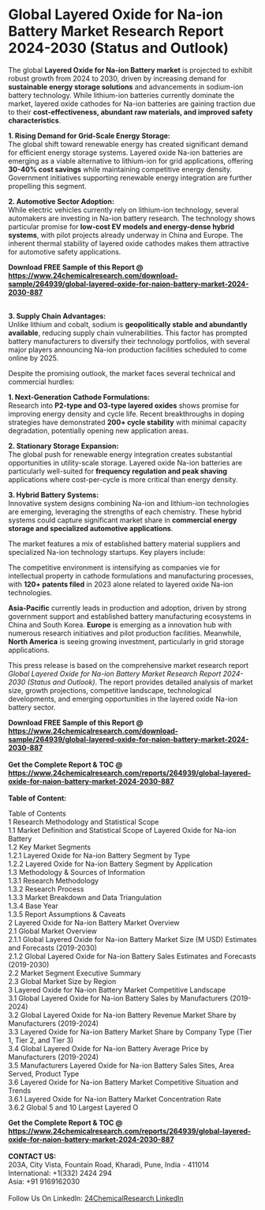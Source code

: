 <h1>Global Layered Oxide for Na-ion Battery Market Research Report 2024-2030 (Status and Outlook)</h1><p>The global <strong>Layered Oxide for Na-ion Battery market</strong> is projected to exhibit robust growth from 2024 to 2030, driven by increasing demand for <strong>sustainable energy storage solutions</strong> and advancements in sodium-ion battery technology. While lithium-ion batteries currently dominate the market, layered oxide cathodes for Na-ion batteries are gaining traction due to their <strong>cost-effectiveness, abundant raw materials, and improved safety characteristics</strong>.</p><p><strong>1. Rising Demand for Grid-Scale Energy Storage:</strong><br>
The global shift toward renewable energy has created significant demand for efficient energy storage systems. Layered oxide Na-ion batteries are emerging as a viable alternative to lithium-ion for grid applications, offering <strong>30-40% cost savings</strong> while maintaining competitive energy density. Government initiatives supporting renewable energy integration are further propelling this segment.</p><p><strong>2. Automotive Sector Adoption:</strong><br>
While electric vehicles currently rely on lithium-ion technology, several automakers are investing in Na-ion battery research. The technology shows particular promise for <strong>low-cost EV models and energy-dense hybrid systems</strong>, with pilot projects already underway in China and Europe. The inherent thermal stability of layered oxide cathodes makes them attractive for automotive safety applications.</p><div><b>Download FREE Sample of this Report @ 
            <a href="https://www.24chemicalresearch.com/download-sample/264939/global-layered-oxide-for-naion-battery-market-2024-2030-887">
            https://www.24chemicalresearch.com/download-sample/264939/global-layered-oxide-for-naion-battery-market-2024-2030-887</a></b></div><br><p><strong>3. Supply Chain Advantages:</strong><br>
Unlike lithium and cobalt, sodium is <strong>geopolitically stable and abundantly available</strong>, reducing supply chain vulnerabilities. This factor has prompted battery manufacturers to diversify their technology portfolios, with several major players announcing Na-ion production facilities scheduled to come online by 2025.</p><p>Despite the promising outlook, the market faces several technical and commercial hurdles:</p><p><strong>1. Next-Generation Cathode Formulations:</strong><br>
Research into <strong>P2-type and O3-type layered oxides</strong> shows promise for improving energy density and cycle life. Recent breakthroughs in doping strategies have demonstrated <strong>200+ cycle stability</strong> with minimal capacity degradation, potentially opening new application areas.</p><p><strong>2. Stationary Storage Expansion:</strong><br>
The global push for renewable energy integration creates substantial opportunities in utility-scale storage. Layered oxide Na-ion batteries are particularly well-suited for <strong>frequency regulation and peak shaving</strong> applications where cost-per-cycle is more critical than energy density.</p><p><strong>3. Hybrid Battery Systems:</strong><br>
Innovative system designs combining Na-ion and lithium-ion technologies are emerging, leveraging the strengths of each chemistry. These hybrid systems could capture significant market share in <strong>commercial energy storage and specialized automotive applications</strong>.</p><p>The market features a mix of established battery material suppliers and specialized Na-ion technology startups. Key players include:</p><p>The competitive environment is intensifying as companies vie for intellectual property in cathode formulations and manufacturing processes, with <strong>120+ patents filed</strong> in 2023 alone related to layered oxide Na-ion technologies.</p><p><strong>Asia-Pacific</strong> currently leads in production and adoption, driven by strong government support and established battery manufacturing ecosystems in China and South Korea. <strong>Europe</strong> is emerging as a innovation hub with numerous research initiatives and pilot production facilities. Meanwhile, <strong>North America</strong> is seeing growing investment, particularly in grid storage applications.</p><p>This press release is based on the comprehensive market research report <em>Global Layered Oxide for Na-ion Battery Market Research Report 2024-2030 (Status and Outlook)</em>. The report provides detailed analysis of market size, growth projections, competitive landscape, technological developments, and emerging opportunities in the layered oxide Na-ion battery sector.</p><div><b>Download FREE Sample of this Report @ 
            <a href="https://www.24chemicalresearch.com/download-sample/264939/global-layered-oxide-for-naion-battery-market-2024-2030-887">
            https://www.24chemicalresearch.com/download-sample/264939/global-layered-oxide-for-naion-battery-market-2024-2030-887</a></b></div><br><div><b>Get the Complete Report & TOC @ 
            <a href="https://www.24chemicalresearch.com/reports/264939/global-layered-oxide-for-naion-battery-market-2024-2030-887">
            https://www.24chemicalresearch.com/reports/264939/global-layered-oxide-for-naion-battery-market-2024-2030-887</a></b></div><br>
            <b>Table of Content:</b><p>Table of Contents<br />
1 Research Methodology and Statistical Scope<br />
1.1 Market Definition and Statistical Scope of Layered Oxide for Na-ion Battery<br />
1.2 Key Market Segments<br />
1.2.1 Layered Oxide for Na-ion Battery Segment by Type<br />
1.2.2 Layered Oxide for Na-ion Battery Segment by Application<br />
1.3 Methodology & Sources of Information<br />
1.3.1 Research Methodology<br />
1.3.2 Research Process<br />
1.3.3 Market Breakdown and Data Triangulation<br />
1.3.4 Base Year<br />
1.3.5 Report Assumptions & Caveats<br />
2 Layered Oxide for Na-ion Battery Market Overview<br />
2.1 Global Market Overview<br />
2.1.1 Global Layered Oxide for Na-ion Battery Market Size (M USD) Estimates and Forecasts (2019-2030)<br />
2.1.2 Global Layered Oxide for Na-ion Battery Sales Estimates and Forecasts (2019-2030)<br />
2.2 Market Segment Executive Summary<br />
2.3 Global Market Size by Region<br />
3 Layered Oxide for Na-ion Battery Market Competitive Landscape<br />
3.1 Global Layered Oxide for Na-ion Battery Sales by Manufacturers (2019-2024)<br />
3.2 Global Layered Oxide for Na-ion Battery Revenue Market Share by Manufacturers (2019-2024)<br />
3.3 Layered Oxide for Na-ion Battery Market Share by Company Type (Tier 1, Tier 2, and Tier 3)<br />
3.4 Global Layered Oxide for Na-ion Battery Average Price by Manufacturers (2019-2024)<br />
3.5 Manufacturers Layered Oxide for Na-ion Battery Sales Sites, Area Served, Product Type<br />
3.6 Layered Oxide for Na-ion Battery Market Competitive Situation and Trends<br />
3.6.1 Layered Oxide for Na-ion Battery Market Concentration Rate<br />
3.6.2 Global 5 and 10 Largest Layered O</p><div><b>Get the Complete Report & TOC @ 
            <a href="https://www.24chemicalresearch.com/reports/264939/global-layered-oxide-for-naion-battery-market-2024-2030-887">
            https://www.24chemicalresearch.com/reports/264939/global-layered-oxide-for-naion-battery-market-2024-2030-887</a></b></div><br><b>CONTACT US:</b><br>
            203A, City Vista, Fountain Road, Kharadi, Pune, India - 411014<br>
            International: +1(332) 2424 294<br>
            Asia: +91 9169162030 <br><br>
            Follow Us On LinkedIn: <a href="https://www.linkedin.com/company/24chemicalresearch/">24ChemicalResearch LinkedIn</a>